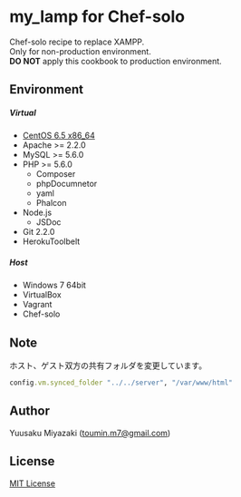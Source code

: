 # my_lamp for Chef-solo
Chef-solo recipe to replace XAMPP.  
Only for non-production environment.  
**DO NOT** apply this cookbook to production environment.

## Environment
##### Virtual
- [CentOS 6.5 x86_64](https://github.com/2creatives/vagrant-centos/releases/tag/v6.5.3)
- Apache >= 2.2.0
- MySQL >= 5.6.0
- PHP >= 5.6.0
  - Composer
  - phpDocumnetor
  - yaml
  - Phalcon
- Node.js
  - JSDoc
- Git 2.2.0
- HerokuToolbelt

##### Host
- Windows 7 64bit
- VirtualBox
- Vagrant
- Chef-solo

## Note
ホスト、ゲスト双方の共有フォルダを変更しています。
```ruby
config.vm.synced_folder "../../server", "/var/www/html"
```

## Author
Yuusaku Miyazaki (toumin.m7@gmail.com)

## License
[MIT License](http://www.opensource.org/licenses/mit-license.php)